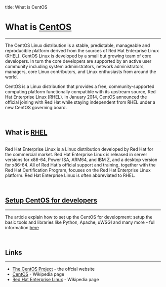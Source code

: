 title: What is CentOS

# What is [CentOS](https://www.centos.org/)

---

The CentOS Linux distribution is a stable, predictable, manageable and reproducible platform derived from the sources of Red Hat Enterprise Linux (RHEL). CentOS Linux is developed by a small but growing team of core developers. In turn the core developers are supported by an active user community including system administrators, network administrators, managers, core Linux contributors, and Linux enthusiasts from around the world.

CentOS  is a Linux distribution that provides a free, community-supported computing platform functionally compatible with its upstream source, Red Hat Enterprise Linux (RHEL). In January 2014, CentOS announced the official joining with Red Hat while staying independent from RHEL under a new CentOS governing board.

<br />

## What is [RHEL](https://en.wikipedia.org/wiki/Red_Hat_Enterprise_Linux)

---

Red Hat Enterprise Linux is a Linux distribution developed by Red Hat for the commercial market. Red Hat Enterprise Linux is released in server versions for x86-64, Power ISA, ARM64, and IBM Z, and a desktop version for x86-64. All of Red Hat's official support and training, together with the Red Hat Certification Program, focuses on the Red Hat Enterprise Linux platform. Red Hat Enterprise Linux is often abbreviated to RHEL.

<br />

## [Setup CentOS for developers](/how-to/setup-centos-for-development/)

---

The article explain how to set up the CentOS for development: setup the basic tools and libraries like Python, Apache, uWSGI and many more - full information [here](/how-to/setup-centos-for-development/)

<br />

## Links

---

- [The CentOS Project](https://www.centos.org/) - the offcial website
- [CentOS](https://en.wikipedia.org/wiki/CentOS) - Wikipedia page
- [Red Hat Enterprise Linux](https://en.wikipedia.org/wiki/Red_Hat_Enterprise_Linux) - Wikipedia page
